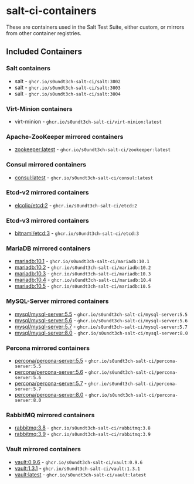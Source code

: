 # salt-ci-containers

These are containers used in the Salt Test Suite, either custom, or mirrors from other container registries.

## Included Containers


### Salt containers

- salt - `ghcr.io/s0undt3ch-salt-ci/salt:3002`
- salt - `ghcr.io/s0undt3ch-salt-ci/salt:3003`
- salt - `ghcr.io/s0undt3ch-salt-ci/salt:3004`


### Virt-Minion containers

- virt-minion - `ghcr.io/s0undt3ch-salt-ci/virt-minion:latest`


### Apache-ZooKeeper mirrored containers

- [zookeeper:latest](https://hub.docker.com/r/_/zookeeper/tags?name=latest) - `ghcr.io/s0undt3ch-salt-ci/zookeeper:latest`


### Consul mirrored containers

- [consul:latest](https://hub.docker.com/r/_/consul/tags?name=latest) - `ghcr.io/s0undt3ch-salt-ci/consul:latest`


### Etcd-v2 mirrored containers

- [elcolio/etcd:2](https://hub.docker.com/r/elcolio/etcd/tags?name=latest) - `ghcr.io/s0undt3ch-salt-ci/etcd:2`


### Etcd-v3 mirrored containers

- [bitnami/etcd:3](https://hub.docker.com/r/bitnami/etcd/tags?name=3) - `ghcr.io/s0undt3ch-salt-ci/etcd:3`


### MariaDB mirrored containers

- [mariadb:10.1](https://hub.docker.com/r/_/mariadb/tags?name=10.1) - `ghcr.io/s0undt3ch-salt-ci/mariadb:10.1`
- [mariadb:10.2](https://hub.docker.com/r/_/mariadb/tags?name=10.2) - `ghcr.io/s0undt3ch-salt-ci/mariadb:10.2`
- [mariadb:10.3](https://hub.docker.com/r/_/mariadb/tags?name=10.3) - `ghcr.io/s0undt3ch-salt-ci/mariadb:10.3`
- [mariadb:10.4](https://hub.docker.com/r/_/mariadb/tags?name=10.4) - `ghcr.io/s0undt3ch-salt-ci/mariadb:10.4`
- [mariadb:10.5](https://hub.docker.com/r/_/mariadb/tags?name=10.5) - `ghcr.io/s0undt3ch-salt-ci/mariadb:10.5`


### MySQL-Server mirrored containers

- [mysql/mysql-server:5.5](https://hub.docker.com/r/mysql/mysql-server/tags?name=5.5) - `ghcr.io/s0undt3ch-salt-ci/mysql-server:5.5`
- [mysql/mysql-server:5.6](https://hub.docker.com/r/mysql/mysql-server/tags?name=5.6) - `ghcr.io/s0undt3ch-salt-ci/mysql-server:5.6`
- [mysql/mysql-server:5.7](https://hub.docker.com/r/mysql/mysql-server/tags?name=5.7) - `ghcr.io/s0undt3ch-salt-ci/mysql-server:5.7`
- [mysql/mysql-server:8.0](https://hub.docker.com/r/mysql/mysql-server/tags?name=8.0) - `ghcr.io/s0undt3ch-salt-ci/mysql-server:8.0`


### Percona mirrored containers

- [percona/percona-server:5.5](https://hub.docker.com/r/percona/percona-server/tags?name=5.5) - `ghcr.io/s0undt3ch-salt-ci/percona-server:5.5`
- [percona/percona-server:5.6](https://hub.docker.com/r/percona/percona-server/tags?name=5.6) - `ghcr.io/s0undt3ch-salt-ci/percona-server:5.6`
- [percona/percona-server:5.7](https://hub.docker.com/r/percona/percona-server/tags?name=5.7) - `ghcr.io/s0undt3ch-salt-ci/percona-server:5.7`
- [percona/percona-server:8.0](https://hub.docker.com/r/percona/percona-server/tags?name=8.0) - `ghcr.io/s0undt3ch-salt-ci/percona-server:8.0`


### RabbitMQ mirrored containers

- [rabbitmq:3.8](https://hub.docker.com/r/_/rabbitmq/tags?name=3.8) - `ghcr.io/s0undt3ch-salt-ci/rabbitmq:3.8`
- [rabbitmq:3.9](https://hub.docker.com/r/_/rabbitmq/tags?name=3.9) - `ghcr.io/s0undt3ch-salt-ci/rabbitmq:3.9`


### Vault mirrored containers

- [vault:0.9.6](https://hub.docker.com/r/_/vault/tags?name=0.9.6) - `ghcr.io/s0undt3ch-salt-ci/vault:0.9.6`
- [vault:1.3.1](https://hub.docker.com/r/_/vault/tags?name=1.3.1) - `ghcr.io/s0undt3ch-salt-ci/vault:1.3.1`
- [vault:latest](https://hub.docker.com/r/_/vault/tags?name=latest) - `ghcr.io/s0undt3ch-salt-ci/vault:latest`
